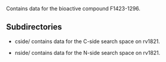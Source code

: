 Contains data for the bioactive compound F1423-1296.

## Subdirectories

- cside/ contains data for the C-side search space on rv1821.

- nside/ contains data for the N-side search space on rv1821.


